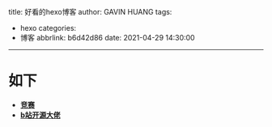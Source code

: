 title: 好看的hexo博客
author: GAVIN HUANG
tags:
  - hexo
categories:
  - 博客
abbrlink: b6d42d86
date: 2021-04-29 14:30:00
---
# 如下


+ [__竞赛__](https://blog.bill.moe/)
+ [__b站开源大佬__](https://diygod.me/)